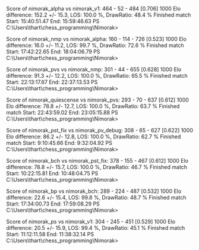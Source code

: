 Score of nimorak_alpha vs nimorak_v1: 464 - 52 - 484  [0.706] 1000
Elo difference: 152.2 +/- 15.3, LOS: 100.0 %, DrawRatio: 48.4 %
Finished match
Start: 15:40:51.47
End:   15:59:46.63
PS C:\Users\thart\chess_programming\Nimorak>

Score of nimorak_nmp vs nimorak_alpha: 160 - 114 - 726  [0.523] 1000
Elo difference: 16.0 +/- 11.2, LOS: 99.7 %, DrawRatio: 72.6 %
Finished match
Start: 17:42:22.65
End:   18:04:06.79
PS C:\Users\thart\chess_programming\Nimorak>

Score of nimorak_pvs vs nimorak_nmp: 301 - 44 - 655  [0.628] 1000
Elo difference: 91.3 +/- 12.2, LOS: 100.0 %, DrawRatio: 65.5 %
Finished match
Start: 22:13:17.67
End:   22:37:13.53
PS C:\Users\thart\chess_programming\Nimorak>

Score of nimorak_quiescense vs nimorak_pvs: 293 - 70 - 637  [0.612] 1000
Elo difference: 78.8 +/- 12.7, LOS: 100.0 %, DrawRatio: 63.7 %
Finished match
Start: 22:43:59.02
End:   23:05:15.88
PS C:\Users\thart\chess_programming\Nimorak>

Score of nimorak_pst_fix vs nimorak_pv_debug: 308 - 65 - 627  [0.622] 1000
Elo difference: 86.2 +/- 12.8, LOS: 100.0 %, DrawRatio: 62.7 %
Finished match
Start:  9:10:45.66
End:    9:32:04.92
PS C:\Users\thart\chess_programming\Nimorak>

Score of nimorak_bch vs nimorak_pst_fix: 378 - 155 - 467  [0.612] 1000
Elo difference: 78.8 +/- 15.7, LOS: 100.0 %, DrawRatio: 46.7 %
Finished match
Start: 10:22:15.81
End:   10:48:04.75
PS C:\Users\thart\chess_programming\Nimorak>

Score of nimorak_bp vs nimorak_bch: 289 - 224 - 487  [0.532] 1000
Elo difference: 22.6 +/- 15.4, LOS: 99.8 %, DrawRatio: 48.7 %
Finished match
Start: 17:34:00.73
End:   17:59:08.29
PS C:\Users\thart\chess_programming\Nimorak>

Score of nimorak_ps vs nimorak_v1: 304 - 245 - 451  [0.529] 1000
Elo difference: 20.5 +/- 15.9, LOS: 99.4 %, DrawRatio: 45.1 %
Finished match
Start: 11:12:11.58
End:   11:38:32.14
PS C:\Users\thart\chess_programming\Nimorak>